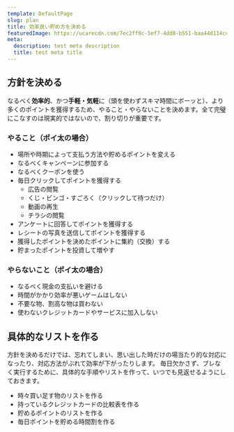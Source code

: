 ```yaml
---
template: DefaultPage
slug: plan
title: 効率良い貯め方を決める
featuredImage: https://ucarecdn.com/7ec2ff8c-5ef7-4dd8-b551-baa44d114cc3/
meta:
  description: test meta description
  title: test meta title
---
```


## 方針を決める

なるべく**効率的**、かつ**手軽・気軽**に（頭を使わずスキマ時間にボーッと）、より多くのポイントを獲得するため、やること・やらないことを決めます。全て完璧にこなすのは現実的ではないので、割り切りが重要です。

### やること（ポイ太の場合）

- 場所や時期によって支払う方法や貯めるポイントを変える
- なるべくキャンペーンに参加する
- なるべくクーポンを使う
- 毎日クリックしてポイントを獲得する
  - 広告の閲覧
  - くじ・ビンゴ・すごろく（クリックして待つだけ）
  - 動画の再生
  - チラシの閲覧
- アンケートに回答してポイントを獲得する
- レシートの写真を送信してポイントを獲得する
- 獲得したポイントを決めたポイントに集約（交換）する
- 貯まったポイントを投資して増やす

### やらないこと（ポイ太の場合）

- なるべく現金の支払いを避ける
- 時間がかかり効率が悪いゲームはしない
- 不要な物、割高な物は買わない
- 使わないクレジットカードやサービスに加入しない

## 具体的なリストを作る
方針を決めるだけでは、忘れてしまい、思い出した時だけの場当たり的な対応になったり、対応方法がぶれて効率が下がったりします。
毎日欠かさず、ブレなく実行するために、具体的な手順やリストを作って、いつでも見返せるようにしておきます。

- 時々買い足す物のリストを作る
- 持っているクレジットカードの比較表を作る
- 貯めるポイントのリストを作る
- 毎日ポイントを貯める時間割を作る
